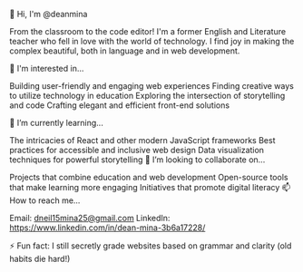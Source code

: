 👋 Hi, I'm @deanmina

From the classroom to the code editor! I'm a former English and Literature teacher who fell in love with the world of technology. I find joy in making the complex beautiful, both in language and in web development.

👀 I'm interested in...

Building user-friendly and engaging web experiences
Finding creative ways to utilize technology in education
Exploring the intersection of storytelling and code
Crafting elegant and efficient front-end solutions

🌱 I’m currently learning...

The intricacies of React and other modern JavaScript frameworks
Best practices for accessible and inclusive web design
Data visualization techniques for powerful storytelling
💞️ I’m looking to collaborate on...

Projects that combine education and web development
Open-source tools that make learning more engaging
Initiatives that promote digital literacy
📫 How to reach me...

Email: dneil15mina25@gmail.com
LinkedIn: https://www.linkedin.com/in/dean-mina-3b6a17228/

⚡ Fun fact: I still secretly grade websites based on grammar and clarity (old habits die hard!)
